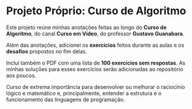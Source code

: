 <h1>Projeto Próprio: Curso de Algoritmo</h1>

<p>Este projeto reúne minhas anotações feitas ao longo do <strong>Curso de Algoritmo</strong>, do canal <strong>Curso em Vídeo</strong>, do professor <strong>Gustavo Guanabara</strong>.</p>

<p>Além das anotações, adicionei os <strong>exercícios</strong> feitos durante as aulas e os <strong>desafios</strong> propostos no fim delas.</p>

<p>Incluí também o PDF com uma lista de <strong>100 exercícios sem respostas</strong>. As minhas soluções para esses exercícios serão adicionadas ao repositório aos poucos.</p>

<p>Curso de extrema importância para desenvolver ou melhorar o raciocínio lógico e matemático e, principalmente, entender a estrutura e o funcionamento das linguagens de programação.</p>

